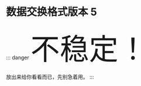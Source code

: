 # 数据交换格式<Badge>版本 5</Badge>

::: danger
<span style="font-size: 5rem">不稳定！</span>

放出来给你看看而已，先别急着用。
:::
